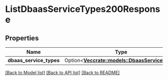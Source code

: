 # ListDbaasServiceTypes200Response

## Properties

Name | Type | Description | Notes
------------ | ------------- | ------------- | -------------
**dbaas_service_types** | Option<[**Vec<crate::models::DbaasServiceType>**](dbaas-service-type.md)> |  | [optional]

[[Back to Model list]](../README.md#documentation-for-models) [[Back to API list]](../README.md#documentation-for-api-endpoints) [[Back to README]](../README.md)


